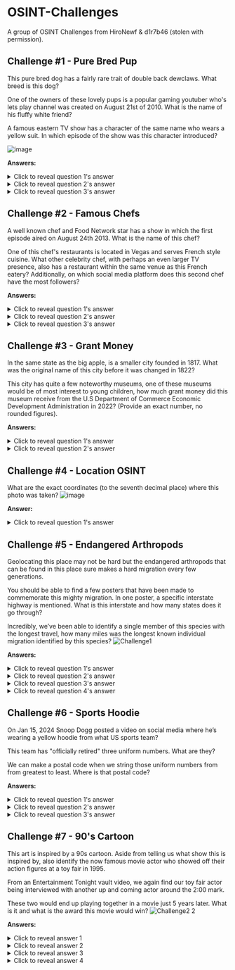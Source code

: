 # OSINT-Challenges
A group of OSINT Challenges from HiroNewf & d1r7b46 (stolen with permission).
## Challenge #1 - Pure Bred Pup
This pure bred dog has a fairly rare trait of double back dewclaws. What breed is this dog? 

One of the owners of these lovely pups is a popular gaming youtuber who's lets play channel was created on August 21st of 2010. What is the name of his fluffy white friend? 

A famous eastern TV show has a character of the same name who wears a yellow suit. In which episode of the show was this character introduced?

![image](https://github.com/user-attachments/assets/674e57b7-344b-4a12-a0bf-2083b6e868ab)

**Answers:**
<details>
  <summary>Click to reveal question 1's answer </summary>
Great Pyrenees 
</details>
<details>
  <summary>Click to reveal question 2's answer </summary>
Koda 
</details>
<details>
  <summary>Click to reveal question 3's answer </summary>
Episode 5 of My Hero Academia  
</details>


## Challenge #2 - Famous Chefs
A well known chef and Food Network star has a show in which the first episode aired on August 24th 2013. What is the name of this chef? 

One of this chef's restaurants is located in Vegas and serves French style cuisine. What other celebrity chef, with perhaps an even larger TV presence, also has a restaurant within the same venue as this French eatery? Additionally, on which social media platform does this second chef have the most followers? 

**Answers:**
<details>
  <summary>Click to reveal question 1's answer </summary>
Bobby Flay 
</details>
<details>
  <summary>Click to reveal question 2's answer </summary>
Gordon Ramsey 
</details>
<details>
  <summary>Click to reveal question 3's answer </summary>
TikTok
</details>


## Challenge #3 - Grant Money
In the same state as the big apple, is a smaller city founded in 1817. What was the original name of this city before it was changed in 1822? 

This city has quite a few noteworthy museums, one of these museums would be of most interest to young children, how much grant money did this museum receive from the U.S Department of Commerce Economic Development Administration in 2022? (Provide an exact number, no rounded figures).

**Answers:**
<details>
  <summary>Click to reveal question 1's answer </summary>
Rochesterville 
</details>
<details>
  <summary>Click to reveal question 2's answer </summary>
$7,522,932
</details>


## Challenge #4 - Location OSINT
What are the exact coordinates (to the seventh decimal place) where this photo was taken? 
![image](https://github.com/user-attachments/assets/3b34a0ed-1ece-4950-8be4-282865e1c3e7)

**Answer:**
<details>
  <summary>Click to reveal question 1's answer </summary>
63.9904327,-19.0654527
</details>

## Challenge #5 - Endangered Arthropods
Geolocating this place may not be hard but the endangered arthropods that can be found in this place sure makes a hard migration every few generations. 

You should be able to find a few posters that have been made to commemorate this mighty migration. In one poster, a specific interstate highway is mentioned. What is this interstate and how many states does it go through? 

Incredibly, we’ve been able to identify a single member of this species with the longest travel, how many miles was the longest known individual migration identified by this species?
![Challenge1](https://github.com/user-attachments/assets/c578c7e7-6156-4710-b44b-b09d713ad7ca)

**Answers:**
<details>
  <summary>Click to reveal question 1's answer </summary>
 Monarch butterfly 
</details>
<details>
  <summary>Click to reveal question 2's answer </summary>
Highway 35
</details>
<details>
  <summary>Click to reveal question 3's answer </summary>
6 States
</details>
<details>
  <summary>Click to reveal question 4's answer </summary>
2880 miles
</details>

## Challenge #6 - Sports Hoodie
On Jan 15, 2024 Snoop Dogg posted a video on social media where he’s wearing a yellow hoodie from what US sports team? 

This team has "officially retired" three uniform numbers. What are they?

We can make a postal code when we string those uniform numbers from from greatest to least. Where is that postal code?

**Answers:**
<details>
  <summary>Click to reveal question 1's answer </summary>
 Pittsburgh Steelers
</details>
<details>
  <summary>Click to reveal question 2's answer </summary>
75-70-32
</details>
<details>
  <summary>Click to reveal question 3's answer </summary>
Bangriposi, India
</details>

## Challenge #7 - 90's Cartoon
This art is inspired by a 90s cartoon. Aside from telling us what show this is inspired by, also identify the now famous movie actor who showed off their action figures at a toy fair in 1995. 

From an Entertainment Tonight vault video, we again find our toy fair actor being interviewed with another up and coming actor around the 2:00 mark. 

These two would end up playing together in a movie just 5 years later. 
What is it and what is the award this movie would win?
![Challenge2 2](https://github.com/user-attachments/assets/16463749-693b-40c8-b447-368d1b113667)

**Answers:**
<details>
  <summary>Click to reveal answer 1 </summary>
 Street Sharks 
</details>
<details>
  <summary>Click to reveal answer 2 </summary>
Vin Diesel
</details>
<details>
  <summary>Click to reveal answer 3 </summary>
Boiler Room
</details>
<details>
  <summary>Click to reveal answer 4 </summary>
Deauville American Film Festival Jury Special Prize
</details>
